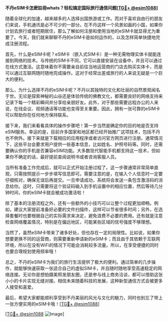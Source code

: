 **不丹eSIM卡怎麽註冊whats？轻松搞定国际旅行通信问题[[TG💪+ @esim1088](https://t.me/s/esim1088)]**

随着全球化的加速，越来越多的人选择出国旅游或工作。而对于喜欢自由行的朋友们来说，手机通讯是必不可少的一部分。在不丹这样一个风景如画的小国，如果你计划去旅行或者短期居住，那么了解如何注册和使用当地的eSIM卡就显得尤为重要了。今天，我们就来聊聊不丹的eSIM卡是如何运作的，以及怎样简单快捷地完成注册流程。

首先，什么是eSIM卡呢？eSIM卡（嵌入式SIM卡）是一种无需物理实体卡就能连接到网络的技术。与传统的SIM卡不同，它可以直接安装在设备中，并且可以通过在线方式激活。这意味着你不需要亲自前往当地运营商的门店去购买实体卡，而是可以通过互联网随时随地完成操作。这对于经常出差或旅行的人来说无疑是一个巨大的便利。

那么，为什么选择不丹的eSIM卡呢？不丹以其独特的文化和壮丽的自然景观闻名于世。无论是探索神秘的山谷还是体验传统的佛教文化，都需要良好的网络支持来记录下每一个精彩瞬间并分享给亲朋好友。此外，对于那些需要远程办公的人来说，在线会议、视频通话等功能也变得至关重要。因此，拥有一张可靠的eSIM卡可以帮助你在任何地方保持联系。

接下来，我们来看看具体的操作步骤吧！第一步当然是确定你的目的地是否支持eSIM服务。幸运的是，目前许多国家和地区都已经开始推广这项技术，包括不丹也不例外。接下来就是下载相应的应用程序或者访问官方网页进行注册。通常情况下，这些平台会要求用户提供一些基本信息，比如姓名、护照号码等。同时，还需要确认你的手机是否兼容eSIM功能。大多数现代智能手机都支持这一技术，但如果你不确定的话，最好提前查阅说明书或者咨询客服人员。

当所有准备工作完成后，就可以正式开始注册过程了。这一步骤通常非常简单直观，只需按照提示一步步填写信息即可。需要注意的是，在输入个人信息时一定要仔细核对，确保无误后再提交。一旦申请成功，系统将会发送一条包含激活码的消息给你。这时，只需要将这个验证码输入到手机设置中的相应位置，然后等待几分钟时间，你的eSIM卡就会被成功激活啦！

除了基本的注册流程之外，还有一些额外的小技巧可以让整个过程更加顺畅。例如，建议大家提前准备好必要的文件扫描件，这样可以节省很多时间；另外，在选择套餐时也要根据自己的实际需求来决定，避免浪费不必要的费用。还有就是注意检查网络覆盖情况，特别是在偏远地区，可能某些区域的信号强度不够理想。

当然了，虽然eSIM卡带来了诸多好处，但也存在一定的局限性。比如说，如果你想要更换不同的运营商，则需要重新申请新的eSIM卡；而且由于其依赖于互联网环境，所以在没有WiFi的情况下可能会消耗较多流量。所以，在享受便捷的同时也要合理规划使用频率哦！

总之，不丹的eSIM卡为我们的旅行生活提供了极大的便利。通过简单的几步操作，就能够快速获取一张适合自己的虚拟SIM卡，并且随时随地享受高速稳定的网络连接。无论你是想拍摄美照发朋友圈，还是参与线上商务洽谈，都可以借助这张小小的卡片实现无缝对接。相信未来随着科技的发展，这种新型通信方式会被更多人接受和喜爱。

最后，希望大家都能顺利享受到不丹美丽的风光与文化的魅力，同时也别忘了带上一张方便实用的eSIM卡哦！[[TG💪+ @esim1088](https://t.me/s/esim1088)] 

[[TG💪+ @esim1088](https://t.me/s/esim1088) ![Image](https://i.postimg.cc/4NQfJmqS/Snipaste-2025-05-13-00-14-12.png)]